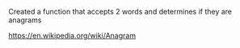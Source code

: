 Created a function that accepts 2 words and determines if they are anagrams

https://en.wikipedia.org/wiki/Anagram
